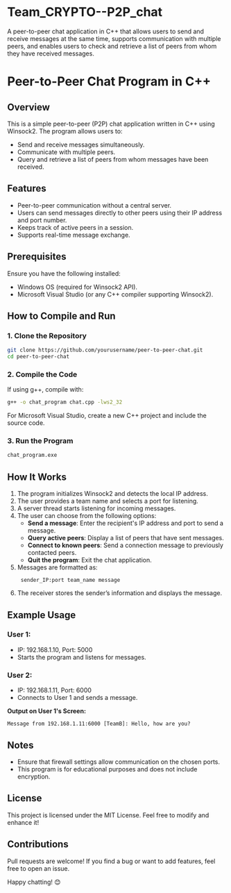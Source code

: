 # Team_CRYPTO--P2P_chat
 A peer-to-peer chat application in C++ that allows users to send and receive messages at the same time, supports communication with multiple peers, and enables users to check and retrieve a list of peers from whom they have received messages.

# Peer-to-Peer Chat Program in C++

## Overview
This is a simple peer-to-peer (P2P) chat application written in C++ using Winsock2. The program allows users to:
- Send and receive messages simultaneously.
- Communicate with multiple peers.
- Query and retrieve a list of peers from whom messages have been received.

## Features
- Peer-to-peer communication without a central server.
- Users can send messages directly to other peers using their IP address and port number.
- Keeps track of active peers in a session.
- Supports real-time message exchange.

## Prerequisites
Ensure you have the following installed:
- Windows OS (required for Winsock2 API).
- Microsoft Visual Studio (or any C++ compiler supporting Winsock2).

## How to Compile and Run

### 1. Clone the Repository
```sh
git clone https://github.com/yourusername/peer-to-peer-chat.git
cd peer-to-peer-chat
```

### 2. Compile the Code
If using g++, compile with:
```sh
g++ -o chat_program chat.cpp -lws2_32
```
For Microsoft Visual Studio, create a new C++ project and include the source code.

### 3. Run the Program
```sh
chat_program.exe
```

## How It Works
1. The program initializes Winsock2 and detects the local IP address.
2. The user provides a team name and selects a port for listening.
3. A server thread starts listening for incoming messages.
4. The user can choose from the following options:
   - **Send a message**: Enter the recipient's IP address and port to send a message.
   - **Query active peers**: Display a list of peers that have sent messages.
   - **Connect to known peers**: Send a connection message to previously contacted peers.
   - **Quit the program**: Exit the chat application.
5. Messages are formatted as:
   ```
    sender_IP:port team_name message
   ```
6. The receiver stores the sender’s information and displays the message.

## Example Usage
### User 1:
- IP: 192.168.1.10, Port: 5000
- Starts the program and listens for messages.

### User 2:
- IP: 192.168.1.11, Port: 6000
- Connects to User 1 and sends a message.

**Output on User 1's Screen:**
```
Message from 192.168.1.11:6000 [TeamB]: Hello, how are you?
```

## Notes
- Ensure that firewall settings allow communication on the chosen ports.
- This program is for educational purposes and does not include encryption.

## License
This project is licensed under the MIT License. Feel free to modify and enhance it!

## Contributions
Pull requests are welcome! If you find a bug or want to add features, feel free to open an issue.

Happy chatting! 😊

